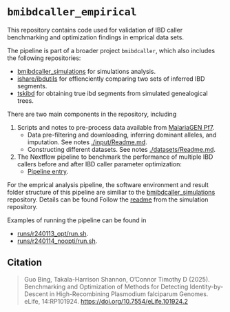 # `bmibdcaller_empirical`

This repository contains code used for validation of IBD caller benchmarking and
optimization findings in emprical data sets. 

The pipeline is part of a broader project `bmibdcaller`, which also includes the
following repositories:
- [bmibdcaller\_simulations](https://github.com/bguo068/posseleff_simulations) 
for simulations analysis.
- [ishare/ibdutils](https://github.com/bguo068/ishare)
for effienciently comparing two sets of inferred IBD segments.
- [tskibd](https://github.com/bguo068/tskibd) 
for obtaining true ibd segments from simulated genealogical trees. 


There are two main components in the repository, including
1. Scripts and notes to pre-process data available from [MalariaGEN Pf7](https://www.malariagen.net/resource/34/).
    - Data pre-filtering and downloading, inferring dominant alleles, and
    imputation. See notes [./input/Readme.md](./input/Readme.md).
    - Constructing different datasets. See notes [./datasets/Readme.md](./datasets/Readme.md).
2. The Nextflow pipeline to benchmark the performance of multiple IBD callers
before and after IBD caller parameter optimization: 
    - [Pipeline entry](./main.nf).

For the emprical analysis pipeline, the software environment and result folder
structure of this pipeline are similiar to the
[bmibdcaller\_simulations](https://github.com/bguo068/bmibdcaller_simulations)
repository. Details can be found Follow the [readme](https://github.com/bguo068/bmibdcaller_simulations/blob/main/README.md) from the simulation repository.


Examples of running the pipeline can be found in  
- [runs/r240113_opt/run.sh](runs/r240113_opt/run.sh).
- [runs/r240114_noopti/run.sh](runs/r240114_noopti/run.sh).

## Citation
> Guo Bing, Takala-Harrison Shannon, O’Connor Timothy D (2025). Benchmarking and Optimization of Methods for Detecting
> Identity-by-Descent in High-Recombining Plasmodium falciparum Genomes. eLife, 14:RP101924. https://doi.org/10.7554/eLife.101924.2
